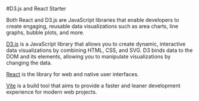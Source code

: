 #D3.js and React Starter

Both React and D3.js are JavaScript libraries that enable developers to create engaging, reusable data visualizations such as area charts, line graphs, bubble plots, and more.

[D3.js](https://d3js.org/) is a JavaScript library that allows you to create dynamic, interactive data visualizations by combining HTML, CSS, and SVG. D3 binds data to the DOM and its elements, allowing you to manipulate visualizations by changing the data.

[React](https://react.dev/) is the library for web and native user interfaces.

[Vite](https://vitejs.dev/) is a build tool that aims to provide a faster and leaner development experience for modern web projects.
